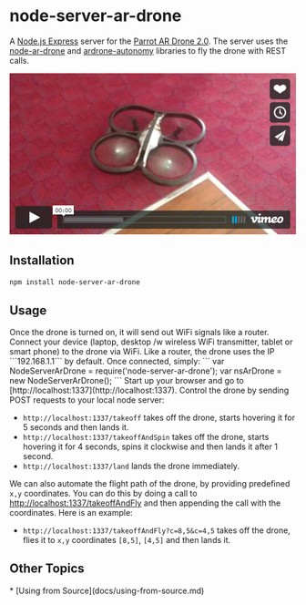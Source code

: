 <h1>node-server-ar-drone</h1>

A [Node.js Express](http://expressjs.com/) server for the [Parrot AR Drone 2.0](http://ardrone2.parrot.com/). The server uses the [node-ar-drone](https://github.com/felixge/node-ar-drone) and [ardrone-autonomy](https://github.com/eschnou/ardrone-autonomy) libraries to fly the drone with REST calls.

<a href="https://vimeo.com/104703586"><img src="https://raw.githubusercontent.com/sirarsalih/sirarsalih.github.io/master/public/img/rest_drone.PNG"/></a>

<h2>Installation</h2>

```
npm install node-server-ar-drone
```

<h2>Usage</h2>
Once the drone is turned on, it will send out WiFi signals like a router. Connect your device (laptop, desktop /w wireless WiFi transmitter, tablet or smart phone) to the drone via WiFi. Like a router, the drone uses the IP ```192.168.1.1``` by default. Once connected, simply:
```
var NodeServerArDrone = require('node-server-ar-drone');
var nsArDrone = new NodeServerArDrone();
```
Start up your browser and go to [http://localhost:1337](http://localhost:1337). Control the drone by sending POST requests to your local node server:

<ul>
<li><code>http://localhost:1337/takeoff</code> takes off the drone, starts hovering it for 5 seconds and then lands it.</li>
<li><code>http://localhost:1337/takeoffAndSpin</code> takes off the drone, starts hovering it for 4 seconds, spins it clockwise and then lands it after 1 second.</li>
<li><code>http://localhost:1337/land</code> lands the drone immediately.</li>
</ul>

We can also automate the flight path of the drone, by providing predefined <code>x,y</code> coordinates. You can do this by doing a call to [http://localhost:1337/takeoffAndFly](http://localhost:1337/takeoffAndFly) and then appending the call with the coordinates. Here is an example:

<ul>
<li>
<code>http://localhost:1337/takeoffAndFly?c=8,5&c=4,5</code> takes off the drone, flies it to <code>x,y</code> coordinates <code>[8,5]</code>, <code>[4,5]</code> and then lands it. 
</li>
</ul>

<h2>Other Topics</h2>
* [Using from Source](docs/using-from-source.md)